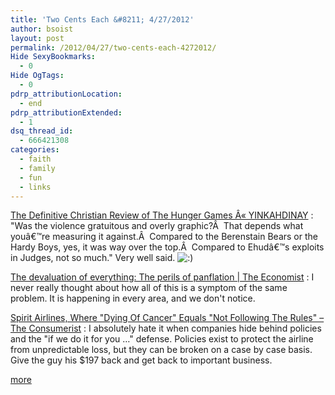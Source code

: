 ```yaml
---
title: 'Two Cents Each &#8211; 4/27/2012'
author: bsoist
layout: post
permalink: /2012/04/27/two-cents-each-4272012/
Hide SexyBookmarks:
  - 0
Hide OgTags:
  - 0
pdrp_attributionLocation:
  - end
pdrp_attributionExtended:
  - 1
dsq_thread_id:
  - 666421308
categories:
  - faith
  - family
  - fun
  - links
---
```

[The Definitive Christian Review of The Hunger Games Â« YINKAHDINAY][1]
:   &#34;Was the violence gratuitous and overly graphic?Â  That depends what youâ€™re measuring it against.Â  Compared to the Berenstain Bears or the Hardy Boys, yes, it was way over the top.Â  Compared to Ehudâ€™s exploits in Judges, not so much.&#34; Very well said. <img src='http://archive.whsjr.soistmann.com/oped/wp-includes/images/smilies/icon_smile.gif' alt=':)' class='wp-smiley' /> 

[The devaluation of everything: The perils of panflation | The Economist][2]
:   I never really thought about how all of this is a symptom of the same problem. It is happening in every area, and we don't notice.

[Spirit Airlines, Where &#34;Dying Of Cancer&#34; Equals &#34;Not Following The Rules&#34; &#8211; The Consumerist][3]
:   I absolutely hate it when companies hide behind policies and the &#34;if we do it for you &#8230;&#34; defense. Policies exist to protect the airline from unpredictable loss, but they can be broken on a case by case basis. Give the guy his $197 back and get back to important business.

[more][4]

 [1]: http://yinkahdinay.wordpress.com/2012/04/23/the-definitive-christian-review-of-the-hunger-games/
 [2]: http://www.economist.com/node/21552214
 [3]: http://consumerist.com/2012/04/spirit-airlines-where-dying-of-cancer-equals-not-following-the-rules.html
 [4]: http://delicious.com/bsoist/o
